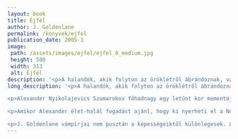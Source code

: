 ```yaml
---
layout: book
title: Éjfél
author: J. Goldenlane
permalink: /konyvek/ejfel
publication_date: 2005-1
image: 
 path: /assets/images/ejfel/ejfel_0_medium.jpg
 height: 500
 width: 313
 alt: Éjfél
description: '<p>A ​halandók, akik folyton az öröklétről ábrándoznak, vajon belegondolnak-e abba, hogy a végtelen időnek önmagában semmilyen értéke sincsen? Annak, akinek régi barátja a halál, és akit a megsemmisülés pillanata néha jobban vonz, mint taszít, felfoghatatlanul mást jelent a pillanatok múlása. Eredendően máshogy látja tőle önmagát, a világot... a prédát és a vadászat kiteljesedését is. [...]</p>'
long_description: '<p>A ​halandók, akik folyton az öröklétről ábrándoznak, vajon belegondolnak-e abba, hogy a végtelen időnek önmagában semmilyen értéke sincsen? Annak, akinek régi barátja a halál, és akit a megsemmisülés pillanata néha jobban vonz, mint taszít, felfoghatatlanul mást jelent a pillanatok múlása. Eredendően máshogy látja tőle önmagát, a világot... a prédát és a vadászat kiteljesedését is.</p>

<p>Alexander Nyikolajevics Szumarokov főhadnagy egy letűnt kor mementója: udvarias, intelligens, vasakaratú arisztokrata. Csak éppen tökéletesen halott, amíg az emberek világában felkel és lenyugszik a nap. Az éjszaka uraként a modernkori London utcáin keres értelmet a monoton éjjelekben – és találkozik a Nővel, aki harmóniájában maga a tökély, akiben csak úgy izzik a tűz, az élet. Csakhogy neki már megvan a maga Hercege.</p>

<p>Amikor Alexander élet-halál fogadást ajánl, hogy ki nyerheti el a Nő szerelmét, ő már tudja, hogy a tét nem pusztán a létezés – hanem az őserő, amely bárminek értelmet adhat, amellyel a világot ketté lehet tépni.</p>

<p>J. Goldenlane vámpírjai nem pusztán a képességeiktől különlegesek. Az írónő a zsáner archaikus gyökeréig nyúl vissza, sötét hangulatú, pikírt stílusú, groteszkségében is szórakoztató, modernkori drámaként bizonyítva a téma klasszikus tételét – hogy amikor a szerelemért és a győzelemért bárki bármire képes, akkor az okkal szörnyetegnek tartott és az emberségesnek nevezett szerepek sem lesznek többé egyértelműek.</p>'
---
```


